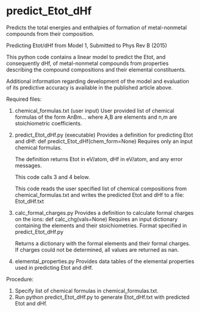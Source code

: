 # predict_Etot_dHf
Predicts the total energies and enthalpies of formation of metal-nonmetal compounds from their composition. 

Predicting Etot/dHf from Model 1,
Submitted to Phys Rev B (2015)

This python code contains a linear model to predict the Etot, and 
consequently dHf, of metal-nonmetal compounds from properties 
describing the compound compositions and their elemental constituents.

Additional information regarding development of the model and
evaluation of its predictive accuracy is available in the published 
article above. 


Required files:

1. chemical_formulas.txt (user input)
   User provided list of chemical formulas of the form AnBm... 
   	where A,B are elements and n,m are stoichiometric coefficients.

2. predict_Etot_dHf.py (executable)
   Provides a definition for predicting Etot and dHf: def predict_Etot_dHf(chem_form=None)
   Requires only an input chemical formulas.
   
   The definition returns Etot in eV/atom, dHf in eV/atom, and
   any error messages.
   
   This code calls 3 and 4 below.
   
   This code reads the user specified list of chemical compositions from chemical_formulas.txt
   	and writes the predicted Etot and dHf to a file: Etot_dHf.txt

3. calc_formal_charges.py
   Provides a definition to calculate formal charges on the ions: def calc_chg(vals=None)
   	Requires an input dictionary containing the elements and their stoichiometries. 
   	Format specified in predict_Etot_dHf.py
   	
   	Returns a dictionary with the formal elements and their formal charges. 
   	If charges could not be determined, all values are returned as nan.

4. elemental_properties.py
   Provides data tables of the elemental properties used in predicting Etot and dHf.

Procedure:
1. Specify list of chemical formulas in chemical_formulas.txt.
2. Run python predict_Etot_dHf.py to generate Etot_dHf.txt with predicted
   Etot and dHf.
